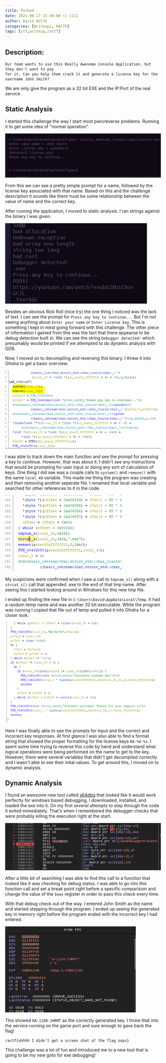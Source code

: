 ```yaml
---
title: Packed
date: 2021-08-17 15:30:00 +/-1111
author: David Wolfe
categories: [Writeups, RACTF]
tags: [ctf,writeup,ractf] 
---
```

## Description:
```
Our team wants to use this Really Awesome Console Application, but they don't want to pay 
for it. Can you help them crack it and generate a license key for the username John Smith?
```
We are only give the program as a 32 bit EXE and the IP:Port of the real service.
## Static Analysis
I started this challenge the way I start most pwn/reverse problems. Running it to get some idea of "normal operation".

![Normal](/images/packed/normal.PNG)

From this we can see a pretty simple prompt for a name, followed by the license key associated with that name. Based on this and the challenge description it sounds like there must be some relationship between the value of name and the correct key.

After running the application, I moved to static analysis. I ran strings against the binary I was given.

![Strings](/images/packed/strings.PNG)

Besides an obvious Rick Roll (nice try) the one thing I noticed was the lack of text. I can see the prompt for ```Press any key to continue...``` But I'm not seeing anything about ```Enter your name``` or ```Enter License key```. This is something I kept in mind going forward with this challenge. The other piece of information I gained from this was the fact that there appearse to be debug detection built in. We can see the string ```Debugger detected!``` which presumably would be printed if we attempted to do dynamic analysis with GDB.

Now, I moved on to decompiling and reversing this binary. I threw it into Ghidra to get a basic overview.

![Ghidra](/images/packed/ghidra.PNG)

I was able to track down the main function and see the prompt for pressing a key to continue. However, that was about it. I didn't see any instructions that would be prompting for user input or doing any sort of calculation of keys. One thing I did see was a couple calls to ```system()``` and ```remove()``` with the same ```local_48``` variable. This made me thing the program was creating and then removing another seperate file. I renamed that local variable and searched for other references to it in the code.

![Other file](/images/packed/2ndFile.PNG)

My suspicions were confirmed when I saw a call to ```tmpnam_s()``` along with a ```strcat_s()``` call that appended .exe to the end of that tmp name. After seeing this I started looking around in Windows for this new tmp file.

I ended up finding the new file in ```C:\Users\David\AppData\Local\Temp```. It had a random temp name and was another 32 bit executable. While the program was running I copied that file out of temp and pulled it into Ghidra for a closer look.

![2nd Ghidra](/images/packed/ghidra2.PNG)

Here I was finally able to see the prompts for input and the correct and incorrect key responses. At first glance I was also able to find a format string that showed the proper formatting for the license keys ```RA-%d-%s```. I spent some time trying to reverse this code by hand and understand what logical operations were being performed on the name to get to the key. However, there were several variables that didn't get decompiled correctly and I wasn't able to see their inital values. To get around this, I moved on to dynamic analysis.

##  Dynamic Analysis

I found an awesome new tool called [x64dbg](https://x64dbg.com/#start) that looked like it would work perfectly for windows based debugging. I downloaded, installed, and loaded the exe into it. On my first *several* attempts to step through the code it exited immediately. That's when I remembered the debugger checks that were probably killing the execution right at the start. 

![Debug Check](/images/packed/debugCheck.PNG)

After a little bit of searching I was able to find this call to a function that looked like it was checking for debug status. I was able to go into this function call and set a break point right before a specific comparision and change the value of the ```$eax``` register in order to pass this check every time.

With that debug check out of the way. I entered John Smith as the name and started stepping through the program. I ended up seeing the generated key in memory right before the program ended with the incorrect key I had entered.

![Correct Key](/images/packed/answer.PNG)

This showed ```RA-1100-JHRMT``` as the correctly generated key. I threw that into the service running on the game port and sure enough to gave back the flag!

```
ractf{uhhhh I didn't get a screen shot of the flag oops}
```

This challenge was a lot of fun and introduced me to a new tool that is going to be my new goto for exe debugging!

